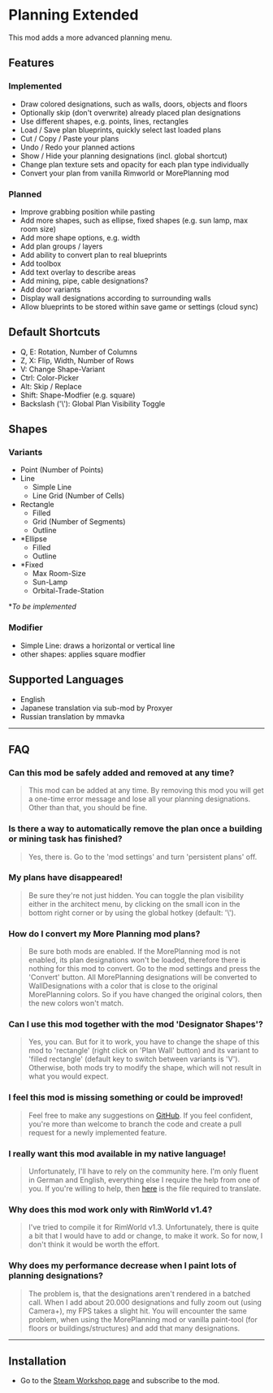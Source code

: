 # Planning Extended

This mod adds a more advanced planning menu.

## Features

### Implemented

- Draw colored designations, such as walls, doors, objects and floors
- Optionally skip (don't overwrite) already placed plan designations
- Use different shapes, e.g. points, lines, rectangles
- Load / Save plan blueprints, quickly select last loaded plans
- Cut / Copy / Paste your plans
- Undo / Redo your planned actions
- Show / Hide your planning designations (incl. global shortcut)
- Change plan texture sets and opacity for each plan type individually
- Convert your plan from vanilla Rimworld or MorePlanning mod

### Planned

- Improve grabbing position while pasting
- Add more shapes, such as ellipse, fixed shapes (e.g. sun lamp, max room size)
- Add more shape options, e.g. width
- Add plan groups / layers
- Add ability to convert plan to real blueprints
- Add toolbox
- Add text overlay to describe areas
- Add mining, pipe, cable designations?
- Add door variants
- Display wall designations according to surrounding walls
- Allow blueprints to be stored within save game or settings (cloud sync)

## Default Shortcuts
- Q, E: Rotation, Number of Columns
- Z, X: Flip, Width, Number of Rows
- V: Change Shape-Variant
- Ctrl: Color-Picker
- Alt: Skip / Replace
- Shift: Shape-Modfier (e.g. square)
- Backslash ('\\'): Global Plan Visibility Toggle

## Shapes

### Variants

- Point (Number of Points)
- Line
  - Simple Line
  - Line Grid (Number of Cells)
- Rectangle
  - Filled
  - Grid (Number of Segments)
  - Outline
- *Ellipse
  - Filled
  - Outline
- *Fixed
  - Max Room-Size
  - Sun-Lamp
  - Orbital-Trade-Station

**To be implemented*

### Modifier

- Simple Line: draws a horizontal or vertical line
- other shapes: applies square modfier

## Supported Languages
- English
- Japanese translation via sub-mod by Proxyer
- Russian translation by mmavka

---

## FAQ

### Can this mod be safely added and removed at any time?
> This mod can be added at any time. By removing this mod you will get a one-time error message and lose all your planning designations. Other than that, you should be fine.

### Is there a way to automatically remove the plan once a building or mining task has finished?
> Yes, there is. Go to the 'mod settings' and turn 'persistent plans' off.

### My plans have disappeared!
> Be sure they're not just hidden. You can toggle the plan visibility either in the architect menu, by clicking on the small icon in the bottom right corner or by using the global hotkey (default: '\\').

### How do I convert my More Planning mod plans?
> Be sure both mods are enabled. If the MorePlanning mod is not enabled, its plan designations won't be loaded, therefore there is nothing for this mod to convert. Go to the mod settings and press the 'Convert' button. All MorePlanning designations will be converted to WallDesignations with a color that is close to the original MorePlanning colors. So if you have changed the original colors, then the new colors won't match.

### Can I use this mod together with the mod 'Designator Shapes'?
> Yes, you can. But for it to work, you have to change the shape of this mod to 'rectangle' (right click on 'Plan Wall' button) and its variant to 'filled rectangle' (default key to switch between variants is 'V'). Otherwise, both mods try to modify the shape, which will not result in what you would expect.

### I feel this mod is missing something or could be improved!
> Feel free to make any suggestions on [GitHub](https://github.com/Scherub/rw-planning-extended/). If you feel confident, you're more than welcome to branch the code and create a pull request for a newly implemented feature.

### I really want this mod available in my native language!
> Unfortunately, I'll have to rely on the community here. I'm only fluent in German and English, everything else I require the help from one of you. If you're willing to help, then [here](https://steamcommunity.com/linkfilter/?url=https://github.com/Scherub/rw-planning-extended/blob/develop/Common/Languages/English/Keyed/Translations.xml) is the file required to translate.

### Why does this mod work only with RimWorld v1.4?
> I've tried to compile it for RimWorld v1.3. Unfortunately, there is quite a bit that I would have to add or change, to make it work. So for now, I don't think it would be worth the effort.

### Why does my performance decrease when I paint lots of planning designations?
> The problem is, that the designations aren't rendered in a batched call. When I add about 20.000 designations and fully zoom out (using Camera+), my FPS takes a slight hit. You will encounter the same problem, when using the MorePlanning mod or vanilla paint-tool (for floors or buildings/structures) and add that many designations.

---

## Installation

* Go to the [Steam Workshop page](https://steamcommunity.com/sharedfiles/filedetails/?id=2877392159) and subscribe to the mod.
